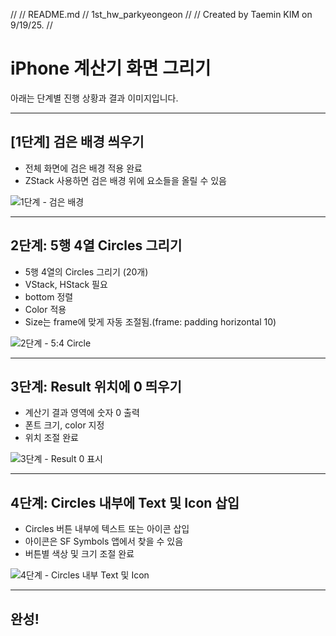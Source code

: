 //
//  README.md
//  1st_hw_parkyeongeon
//
//  Created by Taemin KIM on 9/19/25.
//

# iPhone 계산기 화면 그리기

아래는 단계별 진행 상황과 결과 이미지입니다.

---

## [1단계] 검은 배경 씌우기

- 전체 화면에 검은 배경 적용 완료
- ZStack 사용하면 검은 배경 위에 요소들을 올릴 수 있음

![1단계 - 검은 배경](./images/step1.png)

---

## 2단계: 5행 4열 Circles 그리기

- 5행 4열의 Circles 그리기 (20개)
- VStack, HStack 필요
- bottom 정렬
- Color 적용
- Size는 frame에 맞게 자동 조절됨.(frame: padding horizontal 10)

![2단계 - 5:4 Circle](./images/step2.png)

---

## 3단계: Result 위치에 0 띄우기

- 계산기 결과 영역에 숫자 0 출력
- 폰트 크기, color 지정
- 위치 조절 완료

![3단계 - Result 0 표시](./images/step3.png)

---

## 4단계: Circles 내부에 Text 및 Icon 삽입

- Circles 버튼 내부에 텍스트 또는 아이콘 삽입
- 아이콘은 SF Symbols 앱에서 찾을 수 있음
- 버튼별 색상 및 크기 조절 완료

![4단계 - Circles 내부 Text 및 Icon](./images/step4.png)

---

## 완성!

